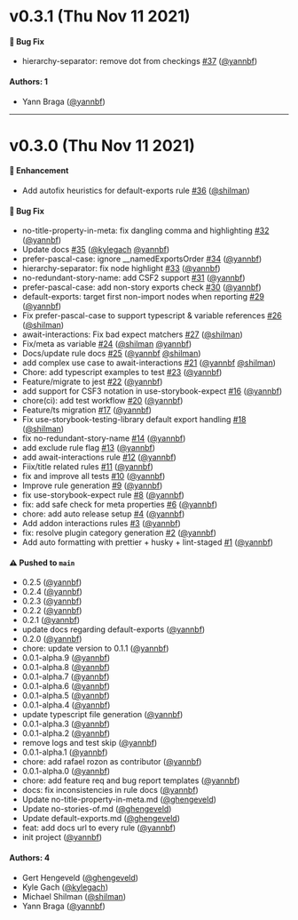 # v0.3.1 (Thu Nov 11 2021)

#### 🐛 Bug Fix

- hierarchy-separator: remove dot from checkings [#37](https://github.com/storybookjs/eslint-plugin-storybook/pull/37) ([@yannbf](https://github.com/yannbf))

#### Authors: 1

- Yann Braga ([@yannbf](https://github.com/yannbf))

---

# v0.3.0 (Thu Nov 11 2021)

#### 🚀 Enhancement

- Add autofix heuristics for default-exports rule [#36](https://github.com/storybookjs/eslint-plugin-storybook/pull/36) ([@shilman](https://github.com/shilman))

#### 🐛 Bug Fix

- no-title-property-in-meta: fix dangling comma and highlighting [#32](https://github.com/storybookjs/eslint-plugin-storybook/pull/32) ([@yannbf](https://github.com/yannbf))
- Update docs [#35](https://github.com/storybookjs/eslint-plugin-storybook/pull/35) ([@kylegach](https://github.com/kylegach) [@yannbf](https://github.com/yannbf))
- prefer-pascal-case: ignore __namedExportsOrder [#34](https://github.com/storybookjs/eslint-plugin-storybook/pull/34) ([@yannbf](https://github.com/yannbf))
- hierarchy-separator: fix node highlight [#33](https://github.com/storybookjs/eslint-plugin-storybook/pull/33) ([@yannbf](https://github.com/yannbf))
- no-redundant-story-name: add CSF2 support [#31](https://github.com/storybookjs/eslint-plugin-storybook/pull/31) ([@yannbf](https://github.com/yannbf))
- prefer-pascal-case: add non-story exports check [#30](https://github.com/storybookjs/eslint-plugin-storybook/pull/30) ([@yannbf](https://github.com/yannbf))
- default-exports: target first non-import nodes when reporting [#29](https://github.com/storybookjs/eslint-plugin-storybook/pull/29) ([@yannbf](https://github.com/yannbf))
- Fix prefer-pascal-case to support typescript & variable references [#26](https://github.com/storybookjs/eslint-plugin-storybook/pull/26) ([@shilman](https://github.com/shilman))
- await-interactions: Fix bad expect matchers [#27](https://github.com/storybookjs/eslint-plugin-storybook/pull/27) ([@shilman](https://github.com/shilman))
- Fix/meta as variable [#24](https://github.com/storybookjs/eslint-plugin-storybook/pull/24) ([@shilman](https://github.com/shilman) [@yannbf](https://github.com/yannbf))
- Docs/update rule docs [#25](https://github.com/storybookjs/eslint-plugin-storybook/pull/25) ([@yannbf](https://github.com/yannbf) [@shilman](https://github.com/shilman))
- add complex use case to await-interactions [#21](https://github.com/storybookjs/eslint-plugin-storybook/pull/21) ([@yannbf](https://github.com/yannbf) [@shilman](https://github.com/shilman))
- Chore: add typescript examples to test [#23](https://github.com/storybookjs/eslint-plugin-storybook/pull/23) ([@yannbf](https://github.com/yannbf))
- Feature/migrate to jest [#22](https://github.com/storybookjs/eslint-plugin-storybook/pull/22) ([@yannbf](https://github.com/yannbf))
- add support for CSF3 notation in use-storybook-expect [#16](https://github.com/storybookjs/eslint-plugin-storybook/pull/16) ([@yannbf](https://github.com/yannbf))
- chore(ci): add test workflow [#20](https://github.com/storybookjs/eslint-plugin-storybook/pull/20) ([@yannbf](https://github.com/yannbf))
- Feature/ts migration [#17](https://github.com/storybookjs/eslint-plugin-storybook/pull/17) ([@yannbf](https://github.com/yannbf))
- Fix use-storybook-testing-library default export handling [#18](https://github.com/storybookjs/eslint-plugin-storybook/pull/18) ([@shilman](https://github.com/shilman))
- fix no-redundant-story-name [#14](https://github.com/storybookjs/eslint-plugin-storybook/pull/14) ([@yannbf](https://github.com/yannbf))
- add exclude rule flag [#13](https://github.com/storybookjs/eslint-plugin-storybook/pull/13) ([@yannbf](https://github.com/yannbf))
- add await-interactions rule [#12](https://github.com/storybookjs/eslint-plugin-storybook/pull/12) ([@yannbf](https://github.com/yannbf))
- Fiix/title related rules [#11](https://github.com/storybookjs/eslint-plugin-storybook/pull/11) ([@yannbf](https://github.com/yannbf))
- fix and improve all tests [#10](https://github.com/storybookjs/eslint-plugin-storybook/pull/10) ([@yannbf](https://github.com/yannbf))
- Improve rule generation [#9](https://github.com/storybookjs/eslint-plugin-storybook/pull/9) ([@yannbf](https://github.com/yannbf))
- fix use-storybook-expect rule [#8](https://github.com/storybookjs/eslint-plugin-storybook/pull/8) ([@yannbf](https://github.com/yannbf))
- fix: add safe check for meta properties [#6](https://github.com/storybookjs/eslint-plugin-storybook/pull/6) ([@yannbf](https://github.com/yannbf))
- chore: add auto release setup [#4](https://github.com/storybookjs/eslint-plugin-storybook/pull/4) ([@yannbf](https://github.com/yannbf))
- Add addon interactions rules [#3](https://github.com/storybookjs/eslint-plugin-storybook/pull/3) ([@yannbf](https://github.com/yannbf))
- fix: resolve plugin category generation [#2](https://github.com/storybookjs/eslint-plugin-storybook/pull/2) ([@yannbf](https://github.com/yannbf))
- Add auto formatting with prettier + husky + lint-staged [#1](https://github.com/storybookjs/eslint-plugin-storybook/pull/1) ([@yannbf](https://github.com/yannbf))

#### ⚠️ Pushed to `main`

- 0.2.5 ([@yannbf](https://github.com/yannbf))
- 0.2.4 ([@yannbf](https://github.com/yannbf))
- 0.2.3 ([@yannbf](https://github.com/yannbf))
- 0.2.2 ([@yannbf](https://github.com/yannbf))
- 0.2.1 ([@yannbf](https://github.com/yannbf))
- update docs regarding default-exports ([@yannbf](https://github.com/yannbf))
- 0.2.0 ([@yannbf](https://github.com/yannbf))
- chore: update version to 0.1.1 ([@yannbf](https://github.com/yannbf))
- 0.0.1-alpha.9 ([@yannbf](https://github.com/yannbf))
- 0.0.1-alpha.8 ([@yannbf](https://github.com/yannbf))
- 0.0.1-alpha.7 ([@yannbf](https://github.com/yannbf))
- 0.0.1-alpha.6 ([@yannbf](https://github.com/yannbf))
- 0.0.1-alpha.5 ([@yannbf](https://github.com/yannbf))
- 0.0.1-alpha.4 ([@yannbf](https://github.com/yannbf))
- update typescript file generation ([@yannbf](https://github.com/yannbf))
- 0.0.1-alpha.3 ([@yannbf](https://github.com/yannbf))
- 0.0.1-alpha.2 ([@yannbf](https://github.com/yannbf))
- remove logs and test skip ([@yannbf](https://github.com/yannbf))
- 0.0.1-alpha.1 ([@yannbf](https://github.com/yannbf))
- chore: add rafael rozon as contributor ([@yannbf](https://github.com/yannbf))
- 0.0.1-alpha.0 ([@yannbf](https://github.com/yannbf))
- chore: add feature req and bug report templates ([@yannbf](https://github.com/yannbf))
- docs: fix inconsistencies in rule docs ([@yannbf](https://github.com/yannbf))
- Update no-title-property-in-meta.md ([@ghengeveld](https://github.com/ghengeveld))
- Update no-stories-of.md ([@ghengeveld](https://github.com/ghengeveld))
- Update default-exports.md ([@ghengeveld](https://github.com/ghengeveld))
- feat: add docs url to every rule ([@yannbf](https://github.com/yannbf))
- init project ([@yannbf](https://github.com/yannbf))

#### Authors: 4

- Gert Hengeveld ([@ghengeveld](https://github.com/ghengeveld))
- Kyle Gach ([@kylegach](https://github.com/kylegach))
- Michael Shilman ([@shilman](https://github.com/shilman))
- Yann Braga ([@yannbf](https://github.com/yannbf))
